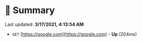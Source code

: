# 📖 Summary
Last updated: **3/17/2021, 4:13:54 AM**

- `GET` [https://google.com](https://google.com) - **Up** (204ms)

